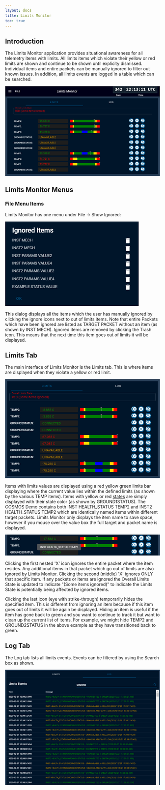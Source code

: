 ```yaml
---
layout: docs
title: Limits Monitor
toc: true
---
```


## Introduction

The Limits Monitor application provides situational awareness for all telemetry items with limits. All limits items which violate their yellow or red limits are shown and continue to be shown until explicity dismissed. Individual items and entire packets can be manually ignored to filter out known issues. In addition, all limits events are logged in a table which can be searched.

![Cmd Tlm Server](/img/v5/limits_monitor/limits_monitor.png)

## Limits Monitor Menus

### File Menu Items

Limits Monitor has one menu under File -> Show Ignored:

![Ignored](/img/v5/limits_monitor/ignored.png)

This dialog displays all the items which the user has manually ignored by clicking the ignore icons next to out of limits items. Note that entire Packets which have been ignored are listed as TARGET PACKET without an item (as shown by INST MECH). Ignored items are removed by clicking the Trash icon. This means that the next time this item goes out of limits it will be displayed.

## Limits Tab

The main interface of Limits Monitor is the Limits tab. This is where items are displayed when they violate a yellow or red limit.

![Limits](/img/v5/limits_monitor/limits.png)

Items with limits values are displayed using a red yellow green limits bar displaying where the current value lies within the defined limits (as shown by the various TEMP items). Items with yellow or red [states](/docs/v5/telemetry#state) are simply displayed with their state color (as shown by GROUND1STATUS). The COSMOS Demo contains both INST HEALTH_STATUS TEMP2 and INST2 HEALTH_STATUS TEMP2 which are identically named items within different target packets. Limits Monitor only displays the item name to save space, however if you mouse over the value box the full target and packet name is displayed.

![Mouseover](/img/v5/limits_monitor/mouseover.png)

Clicking the first nested 'X' icon ignores the entire packet where the item resides. Any additional items in that packet which go out of limits are also ignored by Limits Monitor. Clicking the second (middle) 'X' ignores ONLY that specific item. If any packets or items are ignored the Overall Limits State is updated to indicate "(Some items ignored)" to indicate the Limits State is potentially being affected by ignored items.

Clicking the last icon (eye with strike-through) temporarily hides the specified item. This is different from ignoring an item because if this item goes out of limits it will be again be displayed. Hiding an item is useful if the item has gone back to green and you want to continue to track it but want to clean up the current list of items. For example, we might hide TEMP2 and GROUND2STATUS in the above example as they have transitioned back to green.

## Log Tab

The Log tab lists all limits events. Events can be filtered by using the Search box as shown.

![Log](/img/v5/limits_monitor/log.png)
